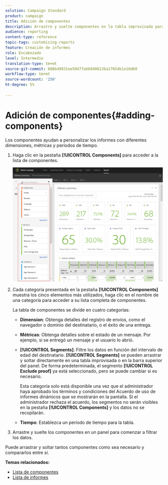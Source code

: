 ```yaml
---
solution: Campaign Standard
product: campaign
title: Adición de componentes
description: Arrastre y suelte componentes en la tabla improvisada para filtrar los datos y crear el informe.
audience: reporting
content-type: reference
topic-tags: customizing-reports
feature: Creación de informes
role: Encabezado
level: Intermedio
translation-type: tm+mt
source-git-commit: 088b49931ee5047fa6b949813ba17654b1e10d60
workflow-type: tm+mt
source-wordcount: '250'
ht-degree: 5%

---
```



# Adición de componentes{#adding-components}

Los componentes ayudan a personalizar los informes con diferentes dimensiones, métricas y períodos de tiempo.

1. Haga clic en la pestaña **[!UICONTROL Components]** para acceder a la lista de componentes.

   ![](assets/dynamic_report_components.png)

1. Cada categoría presentada en la pestaña **[!UICONTROL Components]** muestra los cinco elementos más utilizados, haga clic en el nombre de una categoría para acceder a su lista completa de componentes.

   La tabla de componentes se divide en cuatro categorías:

   * **Dimension**: Obtenga detalles del registro de envíos, como el navegador o dominio del destinatario, o el éxito de una entrega.
   * **Métricas**: Obtenga detalles sobre el estado de un mensaje. Por ejemplo, si se entregó un mensaje y el usuario lo abrió.
   * **[!UICONTROL Segments]**: Filtre los datos en función del intervalo de edad del destinatario. **[!UICONTROL Segments]** se pueden arrastrar y soltar directamente en una tabla improvisada o en la barra superior del panel. De forma predeterminada, el segmento **[!UICONTROL Exclude proof]** ya está seleccionado, pero se puede cambiar si es necesario.

      Esta categoría solo está disponible una vez que el administrador haya aprobado los términos y condiciones del Acuerdo de uso de informes dinámicos que se mostrarán en la pantalla. Si el administrador rechaza el acuerdo, los segmentos no serán visibles en la pestaña **[!UICONTROL Components]** y los datos no se recopilarán.

   * **Tiempo**: Establezca un período de tiempo para la tabla.

1. Arrastre y suelte los componentes en un panel para comenzar a filtrar los datos.

Puede arrastrar y soltar tantos componentes como sea necesario y compararlos entre sí.

**Temas relacionados:**

* [Lista de componentes](../../reporting/using/list-of-components-.md)
* [Lista de informes](../../reporting/using/defining-the-report-period.md)

